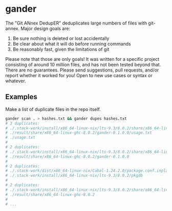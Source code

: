 gander
======

The "Git ANnex DedupER" deduplicates large numbers of files with git-annex.
Major design goals are:

1. Be sure nothing is deleted or lost accidentally
2. Be clear about what it will do before running commands
3. Be reasonably fast, given the limitations of git

Please note that those are only goals! It was written for a specific project
consisting of around 10 million files, and has not been tested beyond that.
There are no guarantees. Please send suggestions, pull requests, and/or report
whether it worked for you! Open to new use cases or syntax or whatever.

Examples
--------

Make a list of duplicate files in the repo itself.

```.bash
gander scan . > hashes.txt && gander dupes hashes.txt
# 3 duplicates:
# ./.stack-work/install/x86_64-linux-nix/lts-9.3/8.0.2/share/x86_64-linux-ghc-8.0.2/gander-0.1.0.0/usage.txt
# ./result/share/x86_64-linux-ghc-8.0.2/gander-0.1.0.0/usage.txt
# ./usage.txt
#
# 2 duplicates:
# ./.stack-work/install/x86_64-linux-nix/lts-9.3/8.0.2/share/x86_64-linux-ghc-8.0.2/gander-0.1.0.0
# ./result/share/x86_64-linux-ghc-8.0.2/gander-0.1.0.0
#
# 2 duplicates:
# ./.stack-work/dist/x86_64-linux-nix/Cabal-1.24.2.0/package.conf.inplace
# ./.stack-work/install/x86_64-linux-nix/lts-9.3/8.0.2/pkgdb
#
# 2 duplicates:
# ./.stack-work/install/x86_64-linux-nix/lts-9.3/8.0.2/share/x86_64-linux-ghc-8.0.2
# ./result/share/x86_64-linux-ghc-8.0.2
#
# ...
```

[1]: https://git-annex.branchable.com

